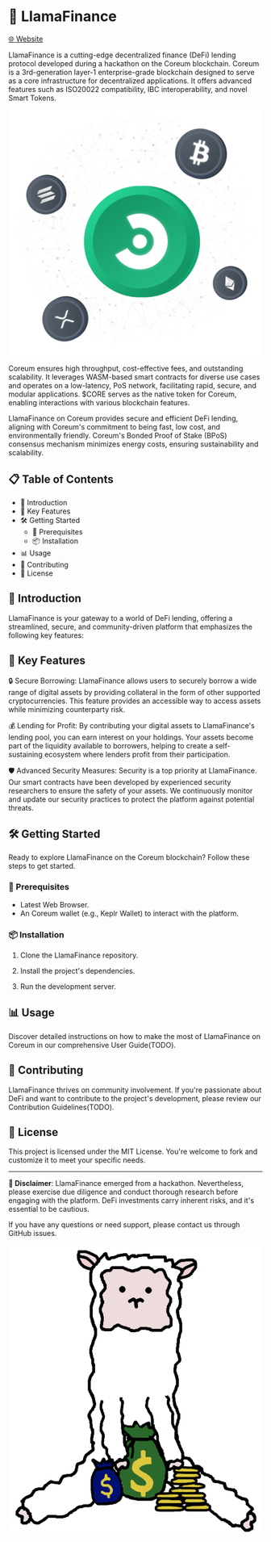 # 🦙 LlamaFinance
[🌐 Website](https://llama-finance.vercel.app/) 

LlamaFinance is a cutting-edge decentralized finance (DeFi) lending protocol developed during a hackathon on the Coreum blockchain. Coreum is a 3rd-generation layer-1 enterprise-grade blockchain designed to serve as a core infrastructure for decentralized applications. It offers advanced features such as ISO20022 compatibility, IBC interoperability, and novel Smart Tokens.

![coreum](images/coreum.png)

Coreum ensures high throughput, cost-effective fees, and outstanding scalability. It leverages WASM-based smart contracts for diverse use cases and operates on a low-latency, PoS network, facilitating rapid, secure, and modular applications. $CORE serves as the native token for Coreum, enabling interactions with various blockchain features.

LlamaFinance on Coreum provides secure and efficient DeFi lending, aligning with Coreum's commitment to being fast, low cost, and environmentally friendly. Coreum's Bonded Proof of Stake (BPoS) consensus mechanism minimizes energy costs, ensuring sustainability and scalability.


## 📋 Table of Contents

- 📝 Introduction
- 🚀 Key Features
- 🛠 Getting Started
  - 📢 Prerequisites
  - 📦 Installation
- 📊 Usage
- 🤝 Contributing
- 📜 License

## 📝 Introduction

LlamaFinance is your gateway to a world of DeFi lending, offering a streamlined, secure, and community-driven platform that emphasizes the following key features:

## 🚀 Key Features

🔒 Secure Borrowing: LlamaFinance allows users to securely borrow a wide range of digital assets by providing collateral in the form of other supported cryptocurrencies. This feature provides an accessible way to access assets while minimizing counterparty risk.

💰 Lending for Profit: By contributing your digital assets to LlamaFinance's lending pool, you can earn interest on your holdings. Your assets become part of the liquidity available to borrowers, helping to create a self-sustaining ecosystem where lenders profit from their participation.

🛡️ Advanced Security Measures: Security is a top priority at LlamaFinance. Our smart contracts have been developed by experienced security researchers to ensure the safety of your assets. We continuously monitor and update our security practices to protect the platform against potential threats.

## 🛠 Getting Started

Ready to explore LlamaFinance on the Coreum blockchain? Follow these steps to get started.

### 📢 Prerequisites

- Latest Web Browser.
- An Coreum wallet (e.g., Keplr Wallet) to interact with the platform.

### 📦 Installation

1. Clone the LlamaFinance repository.

2. Install the project's dependencies.

3. Run the development server.

## 📊 Usage

Discover detailed instructions on how to make the most of LlamaFinance on Coreum in our comprehensive User Guide(TODO).

## 🤝 Contributing

LlamaFinance thrives on community involvement. If you're passionate about DeFi and want to contribute to the project's development, please review our Contribution Guidelines(TODO).

## 📜 License

This project is licensed under the MIT License. You're welcome to fork and customize it to meet your specific needs.

---

**🚧 Disclaimer**: LlamaFinance emerged from a hackathon. Nevertheless, please exercise due diligence and conduct thorough research before engaging with the platform. DeFi investments carry inherent risks, and it's essential to be cautious.


If you have any questions or need support, please contact us through GitHub issues.

![img](images/llama-finance.png)